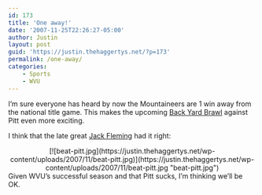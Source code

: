 ```yaml
---
id: 173
title: 'One away!'
date: '2007-11-25T22:26:27-05:00'
author: Justin
layout: post
guid: 'https://justin.thehaggertys.net/?p=173'
permalink: /one-away/
categories:
    - Sports
    - WVU
---
```


I’m sure everyone has heard by now the Mountaineers are 1 win away from the national title game. This makes the upcoming [Back Yard Brawl](http://en.wikipedia.org/wiki/Backyard_Brawl) against Pitt even more exciting.

I think that the late great [Jack Fleming](http://www.msnsportsnet.com/jackfleming/) had it right:

<center>[![beat-pitt.jpg](https://justin.thehaggertys.net/wp-content/uploads/2007/11/beat-pitt.jpg)](https://justin.thehaggertys.net/wp-content/uploads/2007/11/beat-pitt.jpg "beat-pitt.jpg")</center>Given WVU’s successful season and that Pitt sucks, I’m thinking we’ll be OK.